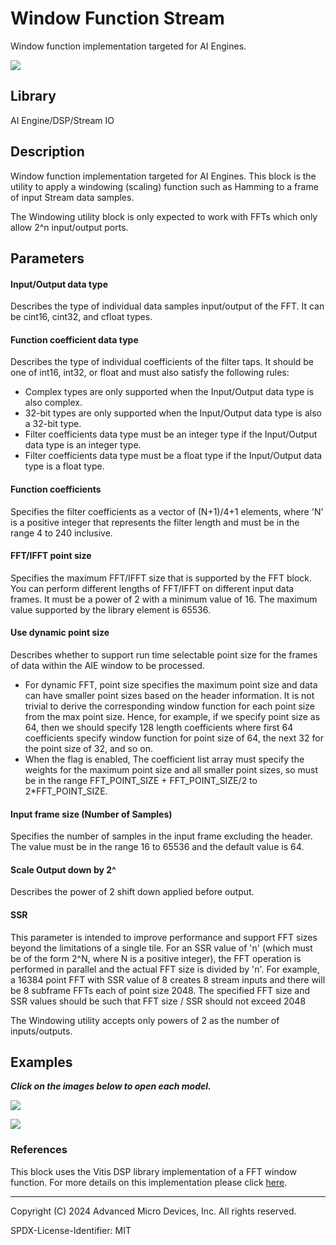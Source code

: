 # Window Function Stream

Window function implementation targeted for AI Engines.

![](./Images/block.png)

## Library

AI Engine/DSP/Stream IO

## Description

Window function implementation targeted for AI Engines. This block is
the utility to apply a windowing (scaling) function such as Hamming to a
frame of input Stream data samples.

The Windowing utility block is only expected to work with FFTs which
only allow 2^n input/output ports.

## Parameters

#### Input/Output data type

Describes the type of individual data samples input/output of the
  FFT. It can be cint16, cint32, and cfloat types.

#### Function coefficient data type
Describes the type of individual coefficients of the filter taps. It
  should be one of int16, int32, or float and must also satisfy the
  following rules:
  - Complex types are only supported when the Input/Output data type is
    also complex.
- 32-bit types are only supported when the Input/Output data type is
    also a 32-bit type.
- Filter coefficients data type must be an integer type if the
    Input/Output data type is an integer type.
- Filter coefficients data type must be a float type if the
    Input/Output data type is a float type.

#### Function coefficients

Specifies the filter coefficients as a vector of (N+1)/4+1 elements,
  where 'N' is a positive integer that represents the filter length and
  must be in the range 4 to 240 inclusive.

#### FFT/IFFT point size

Specifies the maximum FFT/IFFT size that is supported by the FFT block.
  You can perform different lengths of FFT/IFFT on different input data
  frames. It must be a power of 2 with a minimum value of 16. The
  maximum value supported by the library element is 65536.

#### Use dynamic point size
Describes whether to support run time selectable point size for the
  frames of data within the AIE window to be processed.
* For dynamic FFT, point size specifies the maximum point size and data
  can have smaller point sizes based on the header information. It is
  not trivial to derive the corresponding window function for each point
  size from the max point size. Hence, for example, if we specify point
  size as 64, then we should specify 128 length coefficients where first
  64 coefficients specify window function for point size of 64, the next
  32 for the point size of 32, and so on.
* When the flag is enabled, The coefficient list array must specify the
  weights for the maximum point size and all smaller point sizes, so
  must be in the range FFT_POINT_SIZE + FFT_POINT_SIZE/2 to
  2\*FFT_POINT_SIZE.

#### Input frame size (Number of Samples)

Specifies the number of samples in the input frame excluding the
  header. The value must be in the range 16 to 65536 and the default
  value is 64.

#### Scale Output down by 2^

Describes the power of 2 shift down applied before output.

#### SSR

This parameter is intended to improve performance and support FFT
  sizes beyond the limitations of a single tile. For an SSR value of 'n'
  (which must be of the form 2^N, where N is a positive integer), the
  FFT operation is performed in parallel and the actual FFT size is
  divided by 'n'. For example, a 16384 point FFT with SSR value of 8
  creates 8 stream inputs and there will be 8 subframe FFTs each of
  point size 2048. The specified FFT size and SSR values should be such
  that FFT size / SSR should not exceed 2048

The Windowing utility accepts only powers of 2 as the number of
  inputs/outputs.

## Examples 

***Click on the images below to open each model.***

[![](./Images/WindowStream_Ex1.png)](https://github.com/Xilinx/Vitis_Model_Composer/tree/2024.2/Examples/Block_Help/AIE/WindowFunctionStream_Ex1)

[![](./Images/WindowStream_Ex2.png)](https://github.com/Xilinx/Vitis_Model_Composer/tree/2024.2/Examples/Block_Help/AIE/WindowFunctionStream_Ex2)

### References
This block uses the Vitis DSP library implementation of a FFT window function. For more details on this implementation please click [here](https://docs.amd.com/r/en-US/Vitis_Libraries/dsp/user_guide/L2/func-fft_window.html).


--------------
Copyright (C) 2024 Advanced Micro Devices, Inc.
All rights reserved.

SPDX-License-Identifier: MIT
